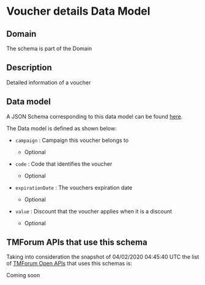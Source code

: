 # Voucher details Data Model

## Domain

The  schema is part of the  Domain

## Description

Detailed information of a voucher

## Data model

A JSON Schema corresponding to this data model can be found
[here](https://github.com/tmforum-rand/schemas/blob/candidates/Customer/VoucherDetails.schema.json).

The Data model is defined as shown below:
- `campaign` : Campaign this voucher belongs to

  - Optional

- `code` : Code that identifies the voucher

  - Optional

- `expirationDate` : The vouchers expiration date

  - Optional

- `value` : Discount that the voucher applies when it is a discount

  - Optional





## TMForum APIs that use this schema

Taking into consideration the snapshot of 04/02/2020 04:45:40 UTC the list of [TMForum Open APIs](https://www.tmforum.org/open-apis/) that uses this schemas is:

Coming soon